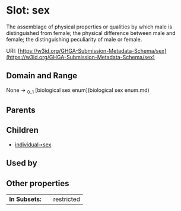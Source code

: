 
# Slot: sex


The assemblage of physical properties or qualities by which male is distinguished from female; the physical difference between male and female; the distinguishing peculiarity of male or female.

URI: [https://w3id.org/GHGA-Submission-Metadata-Schema/sex](https://w3id.org/GHGA-Submission-Metadata-Schema/sex)


## Domain and Range

None &#8594;  <sub>0..1</sub> [biological sex enum](biological sex enum.md)

## Parents


## Children

 *  [individual➞sex](individual_sex.md)

## Used by


## Other properties

|  |  |  |
| --- | --- | --- |
| **In Subsets:** | | restricted |

